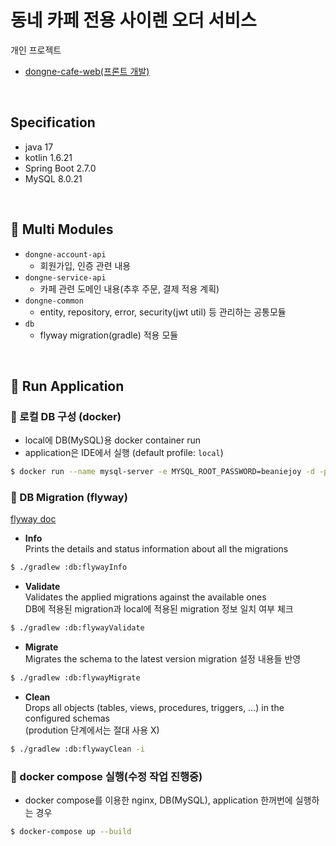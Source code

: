 # 동네 카페 전용 사이렌 오더 서비스

개인 프로젝트
- [dongne-cafe-web(프론트 개발)](https://github.com/beaniejoy/dongne-cafe-web)

<br>

## Specification
- java 17
- kotlin 1.6.21
- Spring Boot 2.7.0
- MySQL 8.0.21

<br>

## :pushpin: Multi Modules
- `dongne-account-api`
  - 회원가입, 인증 관련 내용
- `dongne-service-api`
  - 카페 관련 도메인 내용(추후 주문, 결제 적용 계획)
- `dongne-common`
  - entity, repository, error, security(jwt util) 등 관리하는 공통모듈
- `db`
  - flyway migration(gradle) 적용 모듈

<br>

## :pushpin: Run Application

### 💽 로컬 DB 구성 (docker)
- local에 DB(MySQL)용 docker container run
- application은 IDE에서 실행 (default profile: `local`)
```bash
$ docker run --name mysql-server -e MYSQL_ROOT_PASSWORD=beaniejoy -d -p 3306:3306 mysql:8.0.21
```

### 💽 DB Migration (flyway)
[flyway doc](https://documentation.red-gate.com/fd/flyway-documentation-138346877.html)
- **Info**  
Prints the details and status information about all the migrations
```bash
$ ./gradlew :db:flywayInfo
```
- **Validate**  
Validates the applied migrations against the available ones  
DB에 적용된 migration과 local에 적용된 migration 정보 일치 여부 체크
```bash
$ ./gradlew :db:flywayValidate
```
- **Migrate**  
Migrates the schema to the latest version
migration 설정 내용들 반영
```bash
$ ./gradlew :db:flywayMigrate
```
- **Clean**  
Drops all objects (tables, views, procedures, triggers, …) in the configured schemas  
(prodution 단계에서는 절대 사용 X)
```bash
$ ./gradlew :db:flywayClean -i
```

### 💽 docker compose 실행(수정 작업 진행중)
- docker compose를 이용한 nginx, DB(MySQL), application 한꺼번에 실행하는 경우
```bash
$ docker-compose up --build
```
